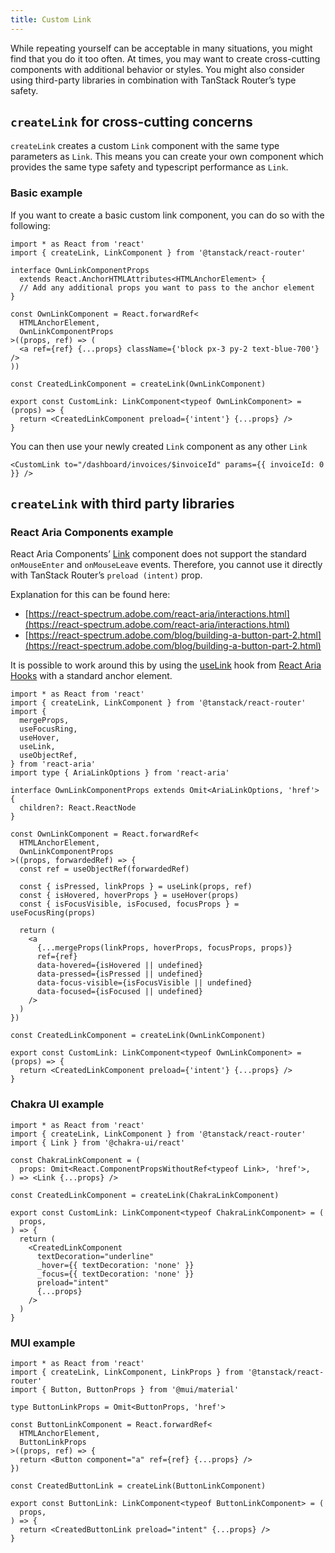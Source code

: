```yaml
---
title: Custom Link
---
```


While repeating yourself can be acceptable in many situations, you might find that you do it too often. At times, you may want to create cross-cutting components with additional behavior or styles. You might also consider using third-party libraries in combination with TanStack Router’s type safety.

## `createLink` for cross-cutting concerns

`createLink` creates a custom `Link` component with the same type parameters as `Link`. This means you can create your own component which provides the same type safety and typescript performance as `Link`.

### Basic example

If you want to create a basic custom link component, you can do so with the following:

```tsx
import * as React from 'react'
import { createLink, LinkComponent } from '@tanstack/react-router'

interface OwnLinkComponentProps
  extends React.AnchorHTMLAttributes<HTMLAnchorElement> {
  // Add any additional props you want to pass to the anchor element
}

const OwnLinkComponent = React.forwardRef<
  HTMLAnchorElement,
  OwnLinkComponentProps
>((props, ref) => (
  <a ref={ref} {...props} className={'block px-3 py-2 text-blue-700'} />
))

const CreatedLinkComponent = createLink(OwnLinkComponent)

export const CustomLink: LinkComponent<typeof OwnLinkComponent> = (props) => {
  return <CreatedLinkComponent preload={'intent'} {...props} />
}
```

You can then use your newly created `Link` component as any other `Link`

```tsx
<CustomLink to="/dashboard/invoices/$invoiceId" params={{ invoiceId: 0 }} />
```

## `createLink` with third party libraries

### React Aria Components example

React Aria Components’
[Link](https://react-spectrum.adobe.com/react-aria/Link.html) component does not support the standard `onMouseEnter` and `onMouseLeave` events.
Therefore, you cannot use it directly with TanStack Router’s `preload (intent)` prop.

Explanation for this can be found here:

- [https://react-spectrum.adobe.com/react-aria/interactions.html](https://react-spectrum.adobe.com/react-aria/interactions.html)
- [https://react-spectrum.adobe.com/blog/building-a-button-part-2.html](https://react-spectrum.adobe.com/blog/building-a-button-part-2.html)

It is possible to work around this by using the [useLink](https://react-spectrum.adobe.com/react-aria/useLink.html) hook from [React Aria Hooks](https://react-spectrum.adobe.com/react-aria/hooks.html) with a standard anchor element.

```tsx
import * as React from 'react'
import { createLink, LinkComponent } from '@tanstack/react-router'
import {
  mergeProps,
  useFocusRing,
  useHover,
  useLink,
  useObjectRef,
} from 'react-aria'
import type { AriaLinkOptions } from 'react-aria'

interface OwnLinkComponentProps extends Omit<AriaLinkOptions, 'href'> {
  children?: React.ReactNode
}

const OwnLinkComponent = React.forwardRef<
  HTMLAnchorElement,
  OwnLinkComponentProps
>((props, forwardedRef) => {
  const ref = useObjectRef(forwardedRef)

  const { isPressed, linkProps } = useLink(props, ref)
  const { isHovered, hoverProps } = useHover(props)
  const { isFocusVisible, isFocused, focusProps } = useFocusRing(props)

  return (
    <a
      {...mergeProps(linkProps, hoverProps, focusProps, props)}
      ref={ref}
      data-hovered={isHovered || undefined}
      data-pressed={isPressed || undefined}
      data-focus-visible={isFocusVisible || undefined}
      data-focused={isFocused || undefined}
    />
  )
})

const CreatedLinkComponent = createLink(OwnLinkComponent)

export const CustomLink: LinkComponent<typeof OwnLinkComponent> = (props) => {
  return <CreatedLinkComponent preload={'intent'} {...props} />
}
```

### Chakra UI example

```tsx
import * as React from 'react'
import { createLink, LinkComponent } from '@tanstack/react-router'
import { Link } from '@chakra-ui/react'

const ChakraLinkComponent = (
  props: Omit<React.ComponentPropsWithoutRef<typeof Link>, 'href'>,
) => <Link {...props} />

const CreatedLinkComponent = createLink(ChakraLinkComponent)

export const CustomLink: LinkComponent<typeof ChakraLinkComponent> = (
  props,
) => {
  return (
    <CreatedLinkComponent
      textDecoration="underline"
      _hover={{ textDecoration: 'none' }}
      _focus={{ textDecoration: 'none' }}
      preload="intent"
      {...props}
    />
  )
}
```

### MUI example

```tsx
import * as React from 'react'
import { createLink, LinkComponent, LinkProps } from '@tanstack/react-router'
import { Button, ButtonProps } from '@mui/material'

type ButtonLinkProps = Omit<ButtonProps, 'href'>

const ButtonLinkComponent = React.forwardRef<
  HTMLAnchorElement,
  ButtonLinkProps
>((props, ref) => {
  return <Button component="a" ref={ref} {...props} />
})

const CreatedButtonLink = createLink(ButtonLinkComponent)

export const ButtonLink: LinkComponent<typeof ButtonLinkComponent> = (
  props,
) => {
  return <CreatedButtonLink preload="intent" {...props} />
}
```
